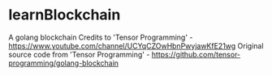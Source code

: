 # learnBlockchain
A golang blockchain
Credits to 'Tensor Programming' - https://www.youtube.com/channel/UCYqCZOwHbnPwyjawKfE21wg
Original source code from 'Tensor Programming' - https://github.com/tensor-programming/golang-blockchain

